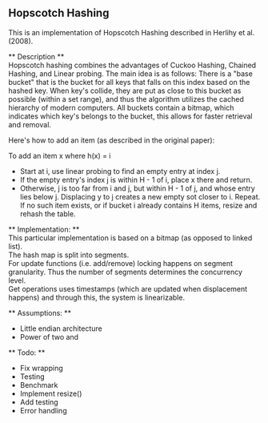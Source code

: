 ## Hopscotch Hashing

This is an implementation of Hopscotch Hashing described in Herlihy et al. (2008).


** Description **  
Hopscotch hashing combines the advantages of Cuckoo Hashing, Chained Hashing, and Linear probing. The main idea is as follows: There is a "base bucket" that is the bucket for all keys that falls on this index based on the hashed key. When key's collide, they are put as close to this bucket as possible (within a set range), and thus the algorithm utilizes the cached hierarchy of modern computers. All buckets contain a bitmap, which indicates which key's belongs to the bucket, this allows for faster retrieval and removal.


Here's how to add an item (as described in the original paper):

To add an item x where h(x) = i  
- Start at i, use linear probing to find an empty entry at index j.
- If the empty entry's index j is within H - 1 of i, place x there and return.
- Otherwise, j is too far from i and j, but within H - 1 of j, and whose entry lies below j. Displacing y to j creates a new empty sot closer to i. Repeat. If no such item exists, or if bucket i already contains H items, resize and rehash the table.


** Implementation: **  
This particular implementation is based on a bitmap (as opposed to linked list).  
The hash map is split into segments.  
For update functions (i.e. add/remove) locking happens on segment granularity. Thus the number of segments determines the concurrency level.  
Get operations uses timestamps (which are updated when displacement happens) and through this, the system is linearizable.


** Assumptions: **  
- Little endian architecture
- Power of two <nbuckets> and <nsegments>


** Todo: **  
- Fix wrapping
- Testing
- Benchmark
- Implement resize()
- Add testing
- Error handling